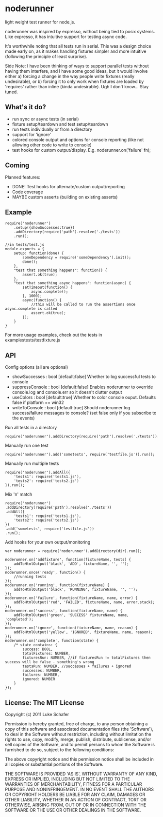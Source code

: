 # noderunner

  light weight test runner for node.js.
  
  noderunner was inspired by expresso, without being tied to posix systems. Like expresso, it has intuitive support for testing async code.
  
  It's worthwhile noting that all tests run in serial. This was a design choice made early on, as it makes handling fixtures simpler and more intuitive (following the principle of least surprise). 
  
  Side Note: I have been thinking of ways to support parallel tests without having them interfere, and I have some good ideas, but it would involve either a) forcing a change in the way people write fixtures (really undesirable), or b) forcing it to only work when fixtures are loaded by 'requires' rather than inline (kinda undesirable). Ugh I don't know... Stay tuned.
  
## What's it do?

  - run sync or async tests (in serial)
  - fixture setup/teardown and test setup/teardown
  - run tests individually or from a directory
  - support for 'ignore'
  - colored console output and options for console reporting (like not allowing other code to write to console)
  - test hooks for custom output/display. E.g. noderunner.on('failure' fn); 

## Coming

Planned features:

  - DONE! Test hooks for alternate/custom output/reporting
  - Code coverage
  - MAYBE custom asserts (building on existing asserts)

## Example

    require('noderunner')
        .setup({showSuccesses:true})
        .addDirectory(require('path').resolve('./tests'))
		.run();

    //in tests/test.js
    module.exports = {
        setup: function(done) {
            someDependency = require('someDependency').init();
            done();
        },
        "test that something happens": function() {
            assert.ok(true);
        },
        "test that something async happens": function(async) {
            setTimeout(function() {
                async.complete();
            }, 1000);
            async(function() {
                //this will be called to run the assertions once async.complete is called
                assert.ok(true);
            });
        }
    }
        
For more usage examples, check out the tests in examplestests/testfixture.js

## API

Config options (all are optional)

  - showSuccesses   : bool [default:false] Whether to log successful tests to console
  - suppressConsole : bool [default:false] Enables noderunner to override console.log and console.err so it doesn't clutter output
  - useColors       : bool [default:true]  Whether to color console ouput. Defaults false if platform == win32  
  - writeToConsole  : bool [default:true]  Should noderunner log success/failure messages to console? (set false only if you subscribe to the events)

Run all tests in a directory

    require('noderunner').addDirectory(require('path').resolve('./tests')).run();
    
Manually run one test

    require('noderunner').add('sometests', require('testfile.js')).run();
    
Manually run multiple tests

    require('noderunner').addAll({
        'tests1': require('tests1.js'),
        'tests2': require('tests2.js')
    }).run();

Mix 'n' match

    require('noderunner')
	.addDirectory(require('path').resolve('./tests'))
	.addAll({
        'tests1': require('tests1.js'),
        'tests2': require('tests2.js')
    })
	.add('sometests', require('testfile.js'))
	.run();
	
Add hooks for your own output/monitoring

    var noderunner = require('noderunner').addDirectory(dir).run();
	
	noderunner.on('addfixture', function(fixtureName, tests) {
		addToHtmlOutput('black', 'ADD', fixtureName, '', '');
	});
	noderunner.once('ready', function() {
		//running tests
	});
    noderunner.on('running', function(fixtureName) {
        addToHtmlOutput('black', 'RUNNING', fixtureName, '', '');
    });
    noderunner.on('failure', function(fixtureName, name, error) {
        addToHtmlOutput('red', 'FAILED', fixtureName, name, error.stack);
    });
    noderunner.on('success', function(fixtureName, name) {
        addToHtmlOutput('green', 'SUCCESS' fixtureName, name, 'completed');
    });
    noderunner.on('ignore', function(fixtureName, name, reason) {
        addToHtmlOutput('yellow', 'IGNORED', fixtureName, name, reason);
    });
    noderunner.on('complete', function(state) {
        /* state contains: {
			success: BOOL,
			totalFixtures: NUMBER,
			fixturesRun: NUMBER, //if fixturesRun != totalFixtures then success will be false - something's wrong
			testsRun: NUMBER, //successes + failures + ignored
			successes: NUMBER,
			failures: NUMBER,
			ignored: NUMBER
		}
    });

## License: The MIT License

Copyright (c) 2011 Luke Schafer

Permission is hereby granted, free of charge, to any person obtaining
a copy of this software and associated documentation files (the
'Software'), to deal in the Software without restriction, including
without limitation the rights to use, copy, modify, merge, publish,
distribute, sublicense, and/or sell copies of the Software, and to
permit persons to whom the Software is furnished to do so, subject to
the following conditions:

The above copyright notice and this permission notice shall be
included in all copies or substantial portions of the Software.

THE SOFTWARE IS PROVIDED 'AS IS', WITHOUT WARRANTY OF ANY KIND,
EXPRESS OR IMPLIED, INCLUDING BUT NOT LIMITED TO THE WARRANTIES OF
MERCHANTABILITY, FITNESS FOR A PARTICULAR PURPOSE AND NONINFRINGEMENT.
IN NO EVENT SHALL THE AUTHORS OR COPYRIGHT HOLDERS BE LIABLE FOR ANY
CLAIM, DAMAGES OR OTHER LIABILITY, WHETHER IN AN ACTION OF CONTRACT,
TORT OR OTHERWISE, ARISING FROM, OUT OF OR IN CONNECTION WITH THE
SOFTWARE OR THE USE OR OTHER DEALINGS IN THE SOFTWARE.
